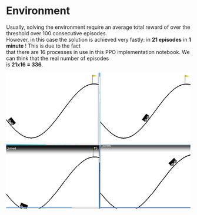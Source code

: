 # Environment   
Usually, solving the environment require an average total reward of over the threshold over 100 consecutive episodes.      
However, in this case the solution is achieved very fastly: in __21 episodes__ in __1 minute__ !  This is due to the fact    
that there are 16 processes in use in this PPO implementation notebook. We can think that the real number of episodes    
is __21x16 = 336__.   

![](images/4_diagrams_0.7.png)

